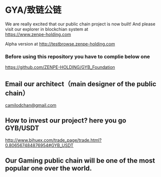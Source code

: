 # GYA/致链公链

We are really excited that our public chain project is now built! 
And please visit our explorer in blockchian system at       
https://www.zenpe-holding.com

Alpha version at 
http://testbrowse.zenpe-holding.com



### Before using this repository you have to complie below one 
https://github.com/ZENPE-HOLDING/GYB_Foundation 



## Email our architect（main designer of the public chain）
camilodchan@gmail.com


## How to invest our project? here you go GYB/USDT 
http://www.bihuex.com/trade_page/trade.html?0.806567484876954#GYB_USDT 

## Our Gaming public chain will be one of the most popular one over the world.
